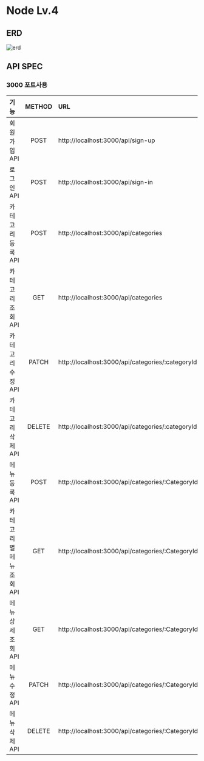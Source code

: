 # Node Lv.4

## ERD

![erd](https://github.com/heyjk2212/nodejs-Lv-4/assets/147573753/3c7842e0-c75b-429f-a8a8-dd311f2cae71)


## API SPEC

### 3000 포트사용

|기능|METHOD|URL|
|:--|:--:|:--|
| 회원가입 API |POST|http://localhost:3000/api/sign-up
|로그인 API |POST|http://localhost:3000/api/sign-in
|카테고리 등록 API|POST|http://localhost:3000/api/categories
|카테고리 조회 API |GET|http://localhost:3000/api/categories
|카테고리 수정 API  |PATCH|http://localhost:3000/api/categories/:categoryId
|카테고리 삭제 API |DELETE|http://localhost:3000/api/categories/:categoryId
|메뉴 등록 API|POST|http://localhost:3000/api/categories/:CategoryId/menus
|카테고리별 메뉴 조회 API|GET|http://localhost:3000/api/categories/:CategoryId/menus/:menuId
|메뉴 상세 조회 API  |GET|http://localhost:3000/api/categories/:CategoryId/menus/:menuId
| 메뉴 수정 API  | PATCH | http://localhost:3000/api/categories/:CategoryId/menus/:menuId
| 메뉴 삭제 API  | DELETE  |  http://localhost:3000/api/categories/:CategoryId/menus/:menuId
